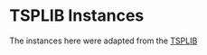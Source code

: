 # TSPLIB Instances
The instances here were adapted from the [TSPLIB](http://elib.zib.de/pub/mp-testdata/tsp/tsplib/tsplib.html)
